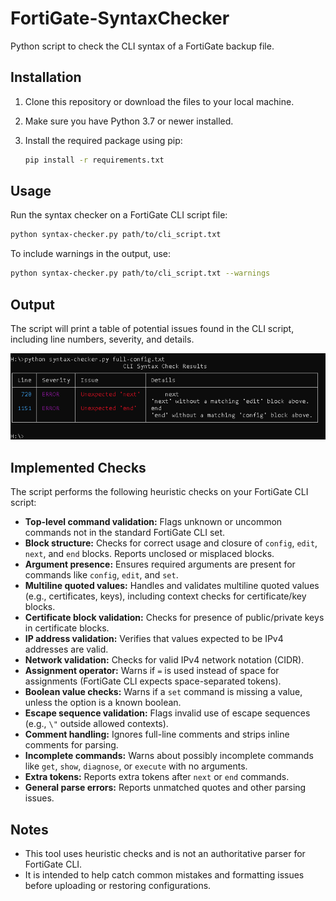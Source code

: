 # FortiGate-SyntaxChecker

Python script to check the CLI syntax of a FortiGate backup file.

## Installation

1. Clone this repository or download the files to your local machine.
2. Make sure you have Python 3.7 or newer installed.
3. Install the required package using pip:

    ```sh
    pip install -r requirements.txt
    ```

## Usage

Run the syntax checker on a FortiGate CLI script file:

```sh
python syntax-checker.py path/to/cli_script.txt
```

To include warnings in the output, use:

```sh
python syntax-checker.py path/to/cli_script.txt --warnings
```

## Output

The script will print a table of potential issues found in the CLI script, including line numbers, severity, and details.

![alt text](CLI-output.png)

## Implemented Checks

The script performs the following heuristic checks on your FortiGate CLI script:

- **Top-level command validation:** Flags unknown or uncommon commands not in the standard FortiGate CLI set.
- **Block structure:** Checks for correct usage and closure of `config`, `edit`, `next`, and `end` blocks. Reports unclosed or misplaced blocks.
- **Argument presence:** Ensures required arguments are present for commands like `config`, `edit`, and `set`.
- **Multiline quoted values:** Handles and validates multiline quoted values (e.g., certificates, keys), including context checks for certificate/key blocks.
- **Certificate block validation:** Checks for presence of public/private keys in certificate blocks.
- **IP address validation:** Verifies that values expected to be IPv4 addresses are valid.
- **Network validation:** Checks for valid IPv4 network notation (CIDR).
- **Assignment operator:** Warns if `=` is used instead of space for assignments (FortiGate CLI expects space-separated tokens).
- **Boolean value checks:** Warns if a `set` command is missing a value, unless the option is a known boolean.
- **Escape sequence validation:** Flags invalid use of escape sequences (e.g., `\"` outside allowed contexts).
- **Comment handling:** Ignores full-line comments and strips inline comments for parsing.
- **Incomplete commands:** Warns about possibly incomplete commands like `get`, `show`, `diagnose`, or `execute` with no arguments.
- **Extra tokens:** Reports extra tokens after `next` or `end` commands.
- **General parse errors:** Reports unmatched quotes and other parsing issues.

## Notes

- This tool uses heuristic checks and is not an authoritative parser for FortiGate CLI.
- It is intended to help catch common mistakes and formatting issues before uploading or restoring configurations.

